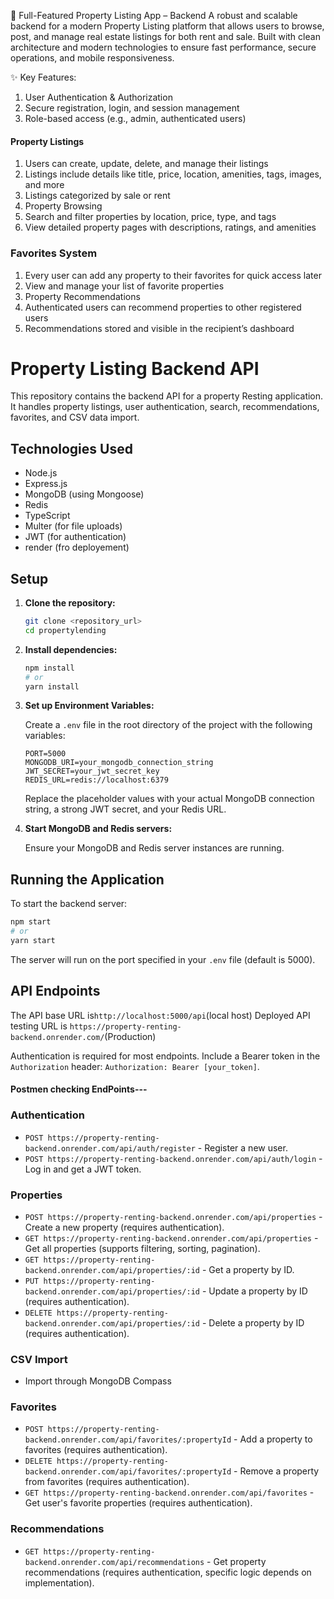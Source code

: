 🏡 Full-Featured Property Listing App – Backend
A robust and scalable backend for a modern Property Listing platform that allows users to browse, post, and manage real estate listings for both rent and sale. Built with clean architecture and modern technologies to ensure fast performance, secure operations, and mobile responsiveness.

✨ Key Features:
1. User Authentication & Authorization
2. Secure registration, login, and session management
3. Role-based access (e.g., admin, authenticated users)


#### Property Listings 

1. Users can create, update, delete, and manage their listings
2. Listings include details like title, price, location, amenities, tags, images, and more
3. Listings categorized by sale or rent
4. Property Browsing
5. Search and filter properties by location, price, type, and tags
6. View detailed property pages with descriptions, ratings, and amenities


### Favorites System 

1. Every user can add any property to their favorites for quick access later
2. View and manage your list of favorite properties
3. Property Recommendations
4. Authenticated users can recommend properties to other registered users
5. Recommendations stored and visible in the recipient’s dashboard


# Property Listing  Backend API

This repository contains the backend API for a property Resting application. It handles property listings, user authentication, search, recommendations, favorites, and CSV data import.

## Technologies Used

*   Node.js
*   Express.js
*   MongoDB (using Mongoose)
*   Redis
*   TypeScript
*   Multer (for file uploads)
*   JWT (for authentication)
*   render (fro deployement)

## Setup

1.  **Clone the repository:**

    ```bash
    git clone <repository_url>
    cd propertylending
    ```

2.  **Install dependencies:**

    ```bash
    npm install
    # or
    yarn install
    ```

3.  **Set up Environment Variables:**

    Create a `.env` file in the root directory of the project with the following variables:

    ```env
    PORT=5000
    MONGODB_URI=your_mongodb_connection_string
    JWT_SECRET=your_jwt_secret_key
    REDIS_URL=redis://localhost:6379
    ```
    Replace the placeholder values with your actual MongoDB connection string, a strong JWT secret, and your Redis URL.

4.  **Start MongoDB and Redis servers:**

    Ensure your MongoDB and Redis server instances are running.

## Running the Application

To start the backend server:

```bash
npm start
# or
yarn start
```

The server will run on the port specified in your `.env` file (default is 5000).

## API Endpoints

The API base URL is`http://localhost:5000/api`(local host)
Deployed API testing URL is `https://property-renting-backend.onrender.com/`(Production)

Authentication is required for most endpoints. Include a Bearer token in the `Authorization` header: `Authorization: Bearer [your_token]`.


#### Postmen checking EndPoints---

### Authentication

*   `POST https://property-renting-backend.onrender.com/api/auth/register` - Register a new user.
*   `POST https://property-renting-backend.onrender.com/api/auth/login` - Log in and get a JWT token.

### Properties

*   `POST https://property-renting-backend.onrender.com/api/properties` - Create a new property (requires authentication).
*   `GET https://property-renting-backend.onrender.com/api/properties` - Get all properties (supports filtering, sorting, pagination).
*   `GET https://property-renting-backend.onrender.com/api/properties/:id` - Get a property by ID.
*   `PUT https://property-renting-backend.onrender.com/api/properties/:id` - Update a property by ID (requires authentication).
*   `DELETE https://property-renting-backend.onrender.com/api/properties/:id` - Delete a property by ID (requires authentication).

### CSV Import
*    Import through MongoDB Compass

### Favorites

*   `POST https://property-renting-backend.onrender.com/api/favorites/:propertyId` - Add a property to favorites (requires authentication).
*   `DELETE https://property-renting-backend.onrender.com/api/favorites/:propertyId` - Remove a property from favorites (requires authentication).
*   `GET https://property-renting-backend.onrender.com/api/favorites` - Get user's favorite properties (requires authentication).

### Recommendations

*   `GET https://property-renting-backend.onrender.com/api/recommendations` - Get property recommendations (requires authentication, specific logic depends on implementation).
